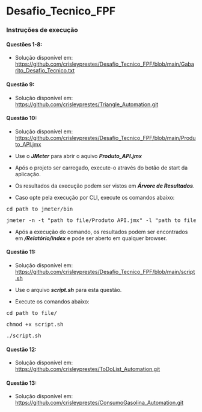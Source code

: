 # Desafio_Tecnico_FPF

### Instruções de execução

#### Questões 1-8:

- Solução disponível em: https://github.com/crisleyprestes/Desafio_Tecnico_FPF/blob/main/Gabarito_Desafio_Tecnico.txt

#### Questão 9:

- Solução disponível em: https://github.com/crisleyprestes/Triangle_Automation.git

#### Questão 10:

- Solução disponível em: https://github.com/crisleyprestes/Desafio_Tecnico_FPF/blob/main/Produto_API.jmx

- Use o **_JMeter_** para abrir o aquivo **_Produto_API.jmx_**
- Após o projeto ser carregado, execute-o através do botão de start da aplicação.
- Os resultados da execução podem ser vistos em **_Árvore de Resultados_**.
- Caso opte pela execução por CLI, execute os comandos abaixo:
<pre>
cd path_to_jmeter/bin
</pre>
<pre>
jmeter -n -t "path_to_file/Produto_API.jmx" -l "path_to_file/Resultado.jtl" -e -o "path_to_file/Relatório"
</pre>
- Após a execução do comando, os resultados podem ser encontrados em **_/Relatório/index_** e pode ser aberto em qualquer browser.

#### Questão 11:

- Solução disponível em: https://github.com/crisleyprestes/Desafio_Tecnico_FPF/blob/main/script.sh

- Use o arquivo **_script.sh_** para esta questão.
- Execute os comandos abaixo:
<pre>
cd path_to_file/
</pre>
<pre>
chmod +x script.sh
</pre>
<pre>
./script.sh
</pre>

#### Questão 12: 

- Solução disponível em: https://github.com/crisleyprestes/ToDoList_Automation.git

#### Questão 13:

- Solução disponível em: https://github.com/crisleyprestes/ConsumoGasolina_Automation.git
